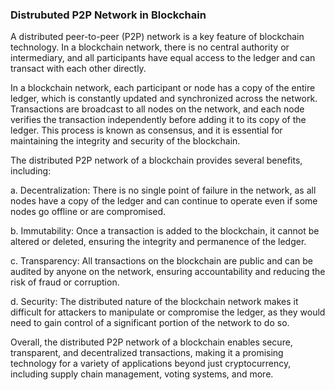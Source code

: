 ### Distrubuted P2P Network in Blockchain

A distributed peer-to-peer (P2P) network is a key feature of blockchain technology. In a blockchain network, there is no central authority or intermediary, and all participants have equal access to the ledger and can transact with each other directly.

In a blockchain network, each participant or node has a copy of the entire ledger, which is constantly updated and synchronized across the network. Transactions are broadcast to all nodes on the network, and each node verifies the transaction independently before adding it to its copy of the ledger. This process is known as consensus, and it is essential for maintaining the integrity and security of the blockchain.

The distributed P2P network of a blockchain provides several benefits, including:

a. Decentralization: There is no single point of failure in the network, as all nodes have a copy of the ledger and can continue to operate even if some nodes go offline or are compromised.

b. Immutability: Once a transaction is added to the blockchain, it cannot be altered or deleted, ensuring the integrity and permanence of the ledger.

c. Transparency: All transactions on the blockchain are public and can be audited by anyone on the network, ensuring accountability and reducing the risk of fraud or corruption.

d. Security: The distributed nature of the blockchain network makes it difficult for attackers to manipulate or compromise the ledger, as they would need to gain control of a significant portion of the network to do so.

Overall, the distributed P2P network of a blockchain enables secure, transparent, and decentralized transactions, making it a promising technology for a variety of applications beyond just cryptocurrency, including supply chain management, voting systems, and more.
